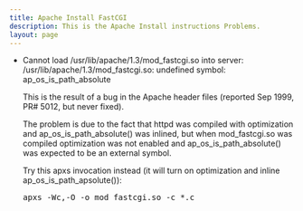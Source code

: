 ```yaml
---
title: Apache Install FastCGI
description: This is the Apache Install instructions Problems.
layout: page
---
```


*   <a name="ap_os_is_path_absolute">Cannot load /usr/lib/apache/1.3/mod_fastcgi.so into server: /usr/lib/apache/1.3/mod_fastcgi.so: undefined symbol: ap_os_is_path_absolute</a>

    This is the result of a bug in the Apache header files (reported Sep 1999, PR# 5012, but never fixed).

    The problem is due to the fact that httpd was compiled with optimization and ap_os_is_path_absolute() was inlined, but when mod_fastcgi.so was compiled optimization was not enabled and ap_os_is_path_absolute() was expected to be an external symbol.

    Try this apxs invocation instead (it will turn on optimization and inline ap_os_is_path_apsolute()):

    <pre>apxs -Wc,-O -o mod_fastcgi.so -c *.c
    </pre>
